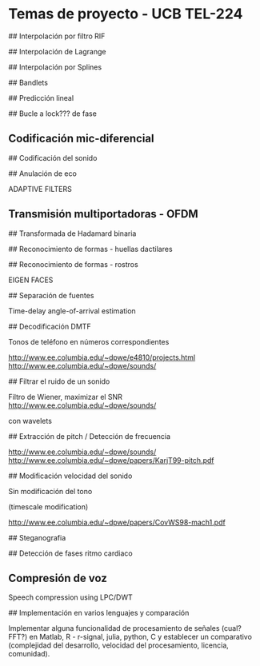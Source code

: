 # Temas de proyecto - UCB TEL-224

## Interpolación por filtro RIF



## Interpolación de Lagrange

## Interpolación por Splines

## Bandlets

## Predicción lineal

## Bucle a lock??? de fase

## Codificación mic-diferencial

## Codificación del sonido

## Anulación de eco

ADAPTIVE FILTERS

## Transmisión multiportadoras - OFDM

## Transformada de Hadamard binaria

## Reconocimiento de formas - huellas dactilares

## Reconocimiento de formas - rostros

EIGEN FACES

## Separación de fuentes

Time-delay angle-of-arrival estimation

## Decodificación DMTF

Tonos de teléfono en números correspondientes

http://www.ee.columbia.edu/~dpwe/e4810/projects.html
http://www.ee.columbia.edu/~dpwe/sounds/

## Filtrar el ruido de un sonido

Filtro de Wiener, maximizar el SNR
http://www.ee.columbia.edu/~dpwe/sounds/

con wavelets

## Extracción de pitch / Detección de frecuencia

http://www.ee.columbia.edu/~dpwe/sounds/
http://www.ee.columbia.edu/~dpwe/papers/KarjT99-pitch.pdf

## Modificación velocidad del sonido

Sin modificación del tono

(timescale modification)

http://www.ee.columbia.edu/~dpwe/papers/CovWS98-mach1.pdf

## Steganografia


## Detección de fases ritmo cardiaco


## Compresión de voz

Speech compression using LPC/DWT 

## Implementación en varios lenguajes y comparación

Implementar alguna funcionalidad de procesamiento de señales (cual? FFT?) en Matlab, R - r-signal, julia, python, C y establecer un comparativo (complejidad del desarrollo, velocidad del procesamiento, licencia, comunidad).

